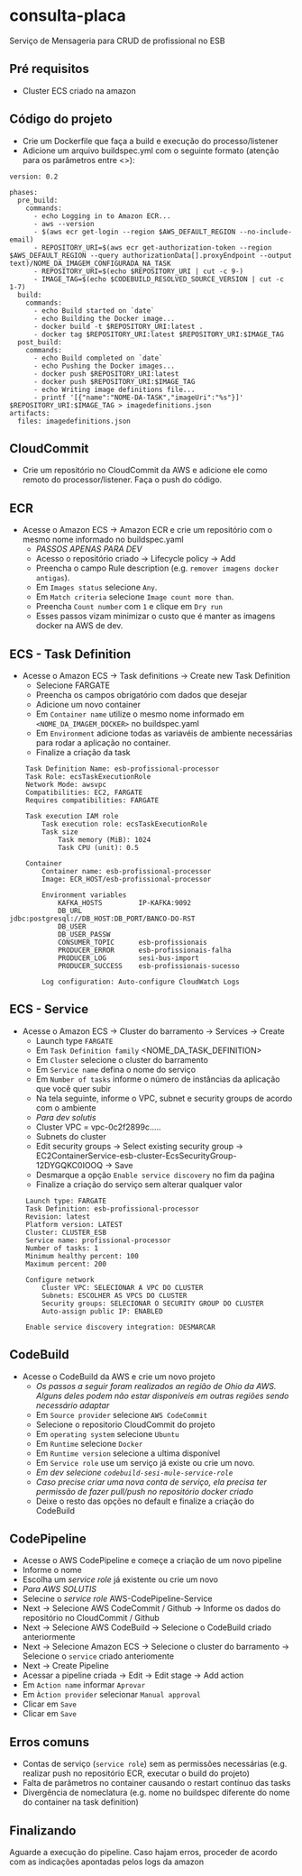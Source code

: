 # consulta-placa
Serviço de Mensageria para CRUD de profissional no ESB

## Pré requisitos
- Cluster ECS criado na amazon

## Código do projeto
- Crie um Dockerfile que faça a build e execução do processo/listener
- Adicione um arquivo buildspec.yml	com o seguinte formato (atenção para os parâmetros entre <>):

```
version: 0.2

phases:
  pre_build:
    commands:
      - echo Logging in to Amazon ECR...
      - aws --version
      - $(aws ecr get-login --region $AWS_DEFAULT_REGION --no-include-email)
      - REPOSITORY_URI=$(aws ecr get-authorization-token --region $AWS_DEFAULT_REGION --query authorizationData[].proxyEndpoint --output text)/NOME_DA_IMAGEM_CONFIGURADA_NA_TASK
      - REPOSITORY_URI=$(echo $REPOSITORY_URI | cut -c 9-)
      - IMAGE_TAG=$(echo $CODEBUILD_RESOLVED_SOURCE_VERSION | cut -c 1-7)
  build:
    commands:
      - echo Build started on `date`
      - echo Building the Docker image...
      - docker build -t $REPOSITORY_URI:latest .
      - docker tag $REPOSITORY_URI:latest $REPOSITORY_URI:$IMAGE_TAG
  post_build:
    commands:
      - echo Build completed on `date`
      - echo Pushing the Docker images...
      - docker push $REPOSITORY_URI:latest
      - docker push $REPOSITORY_URI:$IMAGE_TAG
      - echo Writing image definitions file...
      - printf '[{"name":"NOME-DA-TASK","imageUri":"%s"}]' $REPOSITORY_URI:$IMAGE_TAG > imagedefinitions.json
artifacts:
  files: imagedefinitions.json
```

## CloudCommit
- Crie um repositório no CloudCommit da AWS e adicione ele como remoto do processor/listener. Faça o push do código.

## ECR
- Acesse o Amazon ECS -> Amazon ECR e crie um repositório com o mesmo nome informado no buildspec.yaml
  - *PASSOS APENAS PARA DEV*
  - Acesso o repositório criado -> Lifecycle policy -> Add
  - Preencha o campo Rule description (e.g. `remover imagens docker antigas`). 
  - Em `Images status` selecione `Any`.  
  - Em `Match criteria` selecione `Image count more than`.
  - Preencha `Count number` com `1` e clique em  `Dry run`
  - Esses passos vizam minimizar o custo que é manter as imagens docker na AWS de dev.

## ECS - Task Definition
- Acesse o Amazon ECS -> Task definitions -> Create new Task Definition
  - Selecione FARGATE
  - Preencha os campos obrigatório com dados que desejar
  - Adicione um novo container
  - Em `Container name` utilize o mesmo nome informado em `<NOME_DA_IMAGEM_DOCKER>` no buildspec.yaml
  - Em `Environment` adicione todas as variavéis de ambiente necessárias para rodar a aplicação no container.
  - Finalize a criação da task

```
    Task Definition Name: esb-profissional-processor
    Task Role: ecsTaskExecutionRole
    Network Mode: awsvpc
    Compatibilities: EC2, FARGATE
    Requires compatibilities: FARGATE

    Task execution IAM role
        Task execution role: ecsTaskExecutionRole
        Task size
            Task memory (MiB): 1024
            Task CPU (unit): 0.5

    Container
        Container name: esb-profissional-processor
        Image: ECR_HOST/esb-profissional-processor

        Environment variables
            KAFKA_HOSTS         IP-KAFKA:9092
            DB_URL              jdbc:postgresql://DB_HOST:DB_PORT/BANCO-DO-RST
            DB_USER
            DB_USER_PASSW
            CONSUMER_TOPIC      esb-profissionais
            PRODUCER_ERROR      esb-profissionais-falha
            PRODUCER_LOG        sesi-bus-import
            PRODUCER_SUCCESS    esb-profissionais-sucesso

        Log configuration: Auto-configure CloudWatch Logs
```

## ECS - Service
- Acesse o Amazon ECS -> Cluster do barramento -> Services -> Create
  - Launch type `FARGATE`
  - Em `Task Definition family` <NOME_DA_TASK_DEFINITION>
  - Em `Cluster` selecione o cluster do barramento
  - Em `Service name` defina o nome do serviço
  - Em `Number of tasks` informe o número de instâncias da aplicação que você quer subir
  - Na tela seguinte, informe o VPC, subnet e security groups de acordo com o ambiente
  - *Para dev solutis*
  - Cluster VPC = vpc-0c2f2899c.....
  - Subnets do cluster
  - Edit security groups -> Select existing security group -> EC2ContainerService-esb-cluster-EcsSecurityGroup-12DYGQKC0IOOQ -> Save
  - Desmarque a opção `Enable service discovery` no fim da paǵina
  - Finalize a criação do serviço sem alterar qualquer valor


```
    Launch type: FARGATE
    Task Definition: esb-profissional-processor
    Revision: latest
    Platform version: LATEST
    Cluster: CLUSTER_ESB
    Service name: profissional-processor
    Number of tasks: 1
    Minimum healthy percent: 100
    Maximum percent: 200

    Configure network
        Cluster VPC: SELECIONAR A VPC DO CLUSTER
        Subnets: ESCOLHER AS VPCS DO CLUSTER
        Security groups: SELECIONAR O SECURITY GROUP DO CLUSTER
        Auto-assign public IP: ENABLED

    Enable service discovery integration: DESMARCAR
```

## CodeBuild
- Acesse o CodeBuild da AWS e crie um novo projeto
  - *Os passos a seguir foram realizados an região de Ohio da AWS. Alguns deles podem não estar disponíveis em outras regiões sendo necessário adaptar* 
  - Em `Source provider` selecione `AWS CodeCommit`
  - Selecione o repositorio CloudCommit do projeto
  - Em `operating system` selecione `Ubuntu`
  - Em `Runtime` selecione `Docker`
  - Em `Runtime version` selecione a ultima disponível
  - Em `Service role` use um serviço já existe ou crie um novo.
  - *Em dev selecione `codebuild-sesi-mule-service-role`*
  - *Caso precise criar uma nova conta de serviço, ela precisa ter permissão de fazer pull/push no repositório docker criado*
  - Deixe o resto das opções no default e finalize a criação do CodeBuild

## CodePipeline
- Acesse o AWS CodePipeline e começe a criação de um novo pipeline
- Informe o nome
- Escolha um *service role* já existente ou crie um novo
 - *Para AWS SOLUTIS*
 - Selecine o *service role* AWS-CodePipeline-Service
 - Next -> Selecione AWS CodeCommit / Github -> Informe os dados do repositório no CloudCommit / Github
 - Next -> Selecione AWS CodeBuild -> Selecione o CodeBuild criado anteriormente
 - Next -> Selecione Amazon ECS -> Selecione o cluster do barramento -> Selecione o `service` criado anteriomente
 - Next -> Create Pipeline
- Acessar a pipeline criada -> Edit -> Edit stage -> Add action
- Em `Action name` informar `Aprovar`
- Em `Àction provider` selecionar `Manual approval`
- Clicar em `Save`
- Clicar em `Save`

## Erros comuns
- Contas de serviço (`service role`) sem as permissões necessárias (e.g. realizar push no repositório ECR, executar o build do projeto)
- Falta de parâmetros no container causando o restart contínuo das tasks
- Divergência de nomeclatura (e.g. nome no buildspec diferente do nome do container na task definition)

## Finalizando
Aguarde a execução do pipeline. Caso hajam erros, proceder de acordo com as indicações apontadas pelos logs da amazon

